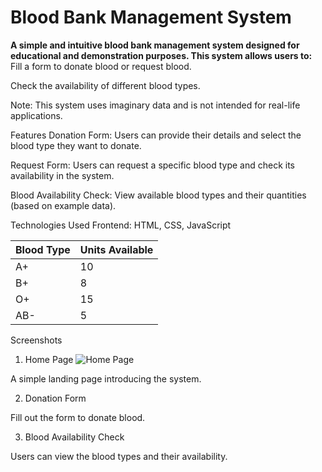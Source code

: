 # Blood Bank Management System
**A simple and intuitive blood bank management system designed for educational and demonstration purposes. This system allows users to:**
Fill a form to donate blood or request blood.

Check the availability of different blood types.

Note: This system uses imaginary data and is not intended for real-life applications.

Features
Donation Form:
Users can provide their details and select the blood type they want to donate.

Request Form:
Users can request a specific blood type and check its availability in the system.

Blood Availability Check:
View available blood types and their quantities (based on example data).

Technologies Used
Frontend: HTML, CSS, JavaScript

| Blood Type | Units Available |
| ---------- | --------------- |
| A+         | 10              |
| B+         | 8               |
| O+         | 15              |
| AB-        | 5               |


Screenshots
1. Home Page
![Home Page](images/home_page.png)


A simple landing page introducing the system.

2. Donation Form

Fill out the form to donate blood.

3. Blood Availability Check

Users can view the blood types and their availability.

